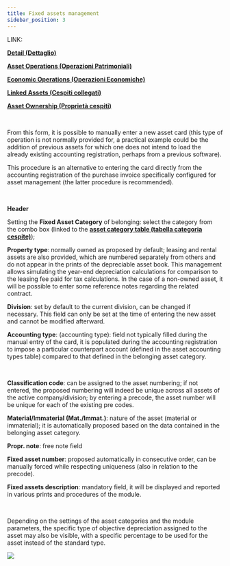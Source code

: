 ```yaml
---
title: Fixed assets management
sidebar_position: 3
---
```


LINK:

**[Detail (Dettaglio)](/docs/finance-area/fixed-assets/fixed-assets-management/detail)**

**[Asset Operations (Operazioni Patrimoniali)](/docs/finance-area/fixed-assets/fixed-assets-management/patrimonial-operations)**

**[Economic Operations (Operazioni Economiche)](/docs/finance-area/fixed-assets/fixed-assets-management/economical-operations)**

**[Linked Assets (Cespiti collegati)](/docs/finance-area/fixed-assets/fixed-assets-management/linked-fixed-assets)**

**[Asset Ownership (Proprietà cespiti)](/docs/finance-area/fixed-assets/fixed-assets-management/fixed-assets-property)**

 

From this form, it is possible to manually enter a new asset card (this type of operation is not normally provided for, a practical example could be the addition of previous assets for which one does not intend to load the already existing accounting registration, perhaps from a previous software).

This procedure is an alternative to entering the card directly from the accounting registration of the purchase invoice specifically configured for asset management (the latter procedure is recommended).

 

**Header**

Setting the **Fixed Asset Category** of belonging: select the category from the combo box (linked to the **[asset category table (tabella categoria cespite)](/docs/configurations/tables/finance/fixed-asset-category)**);

**Property type**: normally owned as proposed by default; leasing and rental assets are also provided, which are numbered separately from others and do not appear in the prints of the depreciable asset book. This management allows simulating the year-end depreciation calculations for comparison to the leasing fee paid for tax calculations. In the case of a non-owned asset, it will be possible to enter some reference notes regarding the related contract.

**Division**: set by default to the current division, can be changed if necessary. This field can only be set at the time of entering the new asset and cannot be modified afterward.

**Accounting type**: (accounting type): field not typically filled during the manual entry of the card, it is populated during the accounting registration to impose a particular counterpart account (defined in the asset accounting types table) compared to that defined in the belonging asset category.

 

**Classification code**: can be assigned to the asset numbering; if not entered, the proposed numbering will indeed be unique across all assets of the active company/division; by entering a precode, the asset number will be unique for each of the existing pre codes.


**Material/Immaterial (Mat./Immat.)**: nature of the asset (material or immaterial); it is automatically proposed based on the data contained in the belonging asset category.


**Propr. note**: free note field
 

**Fixed asset number**: proposed automatically in consecutive order, can be manually forced while respecting uniqueness (also in relation to the precode).


**Fixed assets description**: mandatory field, it will be displayed and reported in various prints and procedures of the module. 

 

Depending on the settings of the asset categories and the module parameters, the specific type of objective depreciation assigned to the asset may also be visible, with a specific percentage to be used for the asset instead of the standard type.

![](/img/it-it/finance-area/fixed-assets/fixed-assets-management/image01.png)